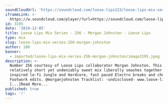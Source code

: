 ```yaml
---
soundCloudUrl: 'https://soundcloud.com/loose-lips123/loose-lips-mix-series-256-morgan-johnston'
iframeLink: >-
  https://w.soundcloud.com/player/?url=https://soundcloud.com/loose-lips123/loose-lips-mix-series-256-morgan-johnston&color=00aabb&auto_play=false&hide_related=false&show_comments=true&show_user=true&show_reposts=false
id: 3195
date: '2019-12-05'
title: Loose Lips Mix Series - 256 - Morgan Johnston - Loose Lips
type: mix
slug: loose-lips-mix-series-256-morgan-johnston
author: 100
banner:
  - imported/loose-lips-mix-series-256-morgan-johnston/image3195.jpeg
description: >-
  Number 256 courtesy of Loose Lips collaborator Morgan Johnston. This
  relatively short yet undeniably sweet mix liberally smashes together 90s
  inspired lo-fi Jungle and Hardcore, fast paced Electro breaks and chopped up
  Footwork edits. @morganjohnston Tracklist: -undisclosed- www.loose-lips.co.uk
  [...]Read More...
published: true
tags: '!'
---
```

